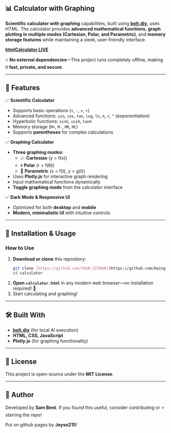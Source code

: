 
## 📊 Calculator with Graphing

**Scientific calculator with graphing** capabilities, built using **[bolt.diy](https://github.com/stackblitz-labs/bolt.diy)**, uses HTML. The calculator provides **advanced mathematical functions**, **graph plotting in multiple modes (Cartesian, Polar, and Parametric)**, and **memory storage features** while maintaining a sleek, user-friendly interface.

**[htmlCalculator LIVE](https://doingfedtime.github.io/htmlCalculator/calculator.html)**

⚡ **No external dependencies**—This project runs completely offline, making it **fast, private, and secure**.

---

## 🚀 Features

✅ **Scientific Calculator**  
- Supports basic operations (`+`, `-`, `×`, `÷`)  
- Advanced functions: `sin`, `cos`, `tan`, `log`, `ln`, `π`, `√`, `^` (exponentiation)  
- Hyperbolic functions: `sinh`, `cosh`, `tanh`  
- Memory storage (`M+`, `M-`, `MR`, `MC`)  
- Supports **parentheses** for complex calculations  

✅ **Graphing Calculator**  
- **Three graphing modes**:  
  - 📈 **Cartesian** (y = f(x))  
  - 🌀 **Polar** (r = f(θ))  
  - 🔄 **Parametric** (x = f(t), y = g(t))  
- Uses **Plotly.js** for interactive graph rendering  
- Input mathematical functions dynamically  
- **Toggle graphing mode** from the calculator interface  

✅ **Dark Mode & Responsive UI**  
- Optimized for both **desktop** and **mobile**  
- **Modern, minimalistic UI** with intuitive controls  

---

## 📌 Installation & Usage

### **How to Use**
1. **Download or clone** this repository:
   ```bash
   git clone [https://github.com/YOUR_GITHUB](https://github.com/DoingFedTime/htmlCalculator/htmlCalculator.git
   cd calculator
   ```
2. **Open `calculator.html`** in any modern web browser—no installation required! 🚀  
3. Start calculating and graphing!

---

## 🛠 Built With
- **[bolt.diy](https://github.com/stackblitz-labs/bolt.diy)** (for local AI execution)
- **HTML, CSS, JavaScript**
- **Plotly.js** (for graphing functionality)

---

## 📜 License
This project is open-source under the **MIT License**.

---

## 👤 Author
Developed by **Sam Bent**. If you found this useful, consider contributing or ⭐ starring the repo!

Put on github pages by **Jeyso215**!

